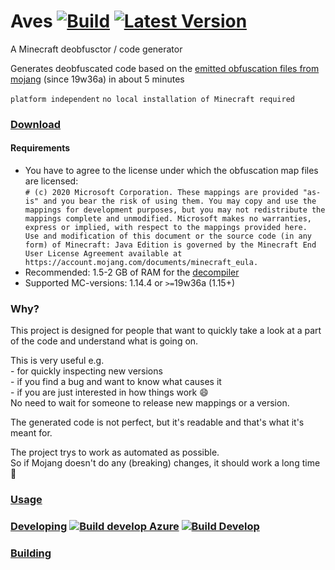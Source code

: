 # Aves [![Build](https://img.shields.io/github/workflow/status/BaseMC/Aves/Master%20CI)](https://github.com/BaseMC/Aves/actions?query=workflow%3A%22Master+CI%22)  [![Latest Version](https://img.shields.io/github/v/release/BaseMC/Aves)](https://github.com/BaseMC/Aves/releases)
A Minecraft deobfusctor / code generator

Generates deobfuscated code based on the [emitted obfuscation files from mojang](https://www.minecraft.net/article/minecraft-snapshot-19w36a) (since 19w36a) in about 5 minutes

``platform independent`` ``no local installation of Minecraft required``

### [Download](https://github.com/BaseMC/Aves/releases/latest)

#### Requirements
* You have to agree to the license under which the obfuscation map files are licensed: <br/> ```# (c) 2020 Microsoft Corporation. These mappings are provided "as-is" and you bear the risk of using them. You may copy and use the mappings for development purposes, but you may not redistribute the mappings complete and unmodified. Microsoft makes no warranties, express or implied, with respect to the mappings provided here.  Use and modification of this document or the source code (in any form) of Minecraft: Java Edition is governed by the Minecraft End User License Agreement available at https://account.mojang.com/documents/minecraft_eula.```
* Recommended: 1.5-2 GB of RAM for the [decompiler](https://github.com/BaseMC/avesflower)
* Supported MC-versions: 1.14.4 or ``>=``19w36a (1.15+)

### Why?
This project is designed for people that want to quickly take a look at a part of the code and understand what is going on.

This is very useful e.g.<br/>- for quickly inspecting new versions<br/>- if you find a bug and want to know what causes it <br/>- if you are just interested in how things work :smile:<br/>
No need to wait for someone to release new mappings or a version.

The generated code is not perfect, but it's readable and that's what it's meant for.

The project trys to work as automated as possible.<br/>
So if Mojang doesn't do any (breaking) changes, it should work a long time :t-rex:

### [Usage](docs/Usage.md)

### [Developing](docs/Developing.md) [![Build develop Azure](https://dev.azure.com/BaseMC/Aves/_apis/build/status/Develop?label=build%20develop)](https://dev.azure.com/BaseMC/Aves/_build/latest?definitionId=1) [![Build Develop](https://img.shields.io/github/workflow/status/BaseMC/Aves/Check%20Build/develop?label=build%20develop)](https://github.com/BaseMC/Aves/actions?query=workflow%3A%22Check+Build%22+branch%3Adevelop)

### [Building](docs/Building.md)
